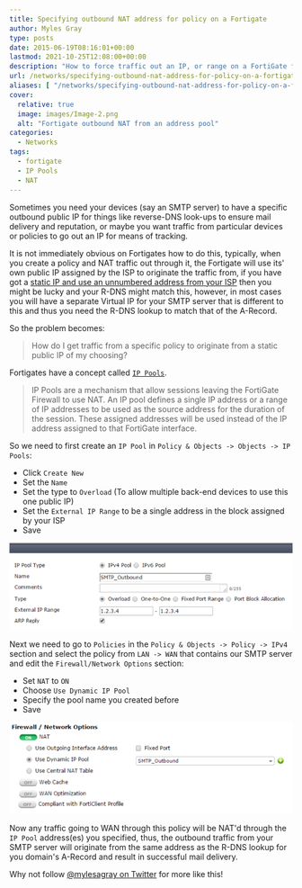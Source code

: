 ```yaml
---
title: Specifying outbound NAT address for policy on a Fortigate
author: Myles Gray
type: posts
date: 2015-06-19T08:16:01+00:00
lastmod: 2021-10-25T12:08:00+00:00
description: "How to force traffic out an IP, or range on a FortiGate firewall"
url: /networks/specifying-outbound-nat-address-for-policy-on-a-fortigate
aliases: [ "/networks/specifying-outbound-nat-address-for-policy-on-a-fortigate/amp" ]
cover:
  relative: true
  image: images/Image-2.png
  alt: "Fortigate outbound NAT from an address pool"
categories:
  - Networks
tags:
  - fortigate
  - IP Pools
  - NAT
---
```


Sometimes you need your devices (say an SMTP server) to have a specific outbound public IP for things like reverse-DNS look-ups to ensure mail delivery and reputation, or maybe you want traffic from particular devices or policies to go out an IP for means of tracking.

It is not immediately obvious on Fortigates how to do this, typically, when you create a policy and NAT traffic out through it, the Fortigate will use its' own public IP assigned by the ISP to originate the traffic from, if you have got a [static IP and use an unnumbered address from your ISP][1] then you might be lucky and your R-DNS might match this, however, in most cases you will have a separate Virtual IP for your SMTP server that is different to this and thus you need the R-DNS lookup to match that of the A-Record.

So the problem becomes:

> How do I get traffic from a specific policy to originate from a static public IP of my choosing?

Fortigates have a concept called [`IP Pools`][2].

> IP Pools are a mechanism that allow sessions leaving the FortiGate Firewall to use NAT. An IP pool defines a single IP address or a range of IP addresses to be used as the source address for the duration of the session. These assigned addresses will be used instead of the IP address assigned to that FortiGate interface.

So we need to first create an `IP Pool` in `Policy & Objects -> Objects -> IP Pools`:

* Click `Create New`
* Set the `Name`
* Set the type to `Overload` (To allow multiple back-end devices to use this one public IP)
* Set the `External IP Range` to be a single address in the block assigned by your ISP
* Save

![Fortigate IP Pool][3]

Next we need to go to `Policies` in the `Policy & Objects -> Policy -> IPv4` section and select the policy from `LAN -> WAN` that contains our SMTP server and edit the `Firewall/Network Options` section:

* Set `NAT` to `ON`
* Choose `Use Dynamic IP Pool`
* Specify the pool name you created before
* Save

![Fortigate Outbound NAT][4]

Now any traffic going to WAN through this policy will be NAT'd through the `IP Pool` address(es) you specified, thus, the outbound traffic from your SMTP server will originate from the same address as the R-DNS lookup for you domain's A-Record and result in successful mail delivery.

Why not follow [@mylesagray on Twitter][5] for more like this!

 [1]: /networks/fortigate-unnumbered-ip-against-pppoe-interface/
 [2]: http://docs-legacy.fortinet.com/fos50hlp/50/index.html#page/FortiOS%205.0%20Help/objects.067.10.html
 [3]: images/Image-1.png
 [4]: images/Image-2.png
 [5]: https://twitter.com/mylesagray

